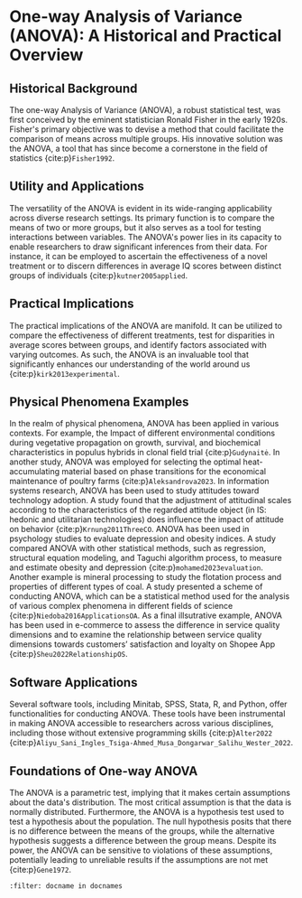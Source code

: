 <a name="01-anova-oneway"></a>
# One-way Analysis of Variance (ANOVA): A Historical and Practical Overview

## Historical Background
The one-way Analysis of Variance (ANOVA), a robust statistical test, was first conceived by the eminent statistician Ronald Fisher in the early 1920s. Fisher's primary objective was to devise a method that could facilitate the comparison of means across multiple groups. His innovative solution was the ANOVA, a tool that has since become a cornerstone in the field of statistics {cite:p}`Fisher1992`.

## Utility and Applications
The versatility of the ANOVA is evident in its wide-ranging applicability across diverse research settings. Its primary function is to compare the means of two or more groups, but it also serves as a tool for testing interactions between variables. The ANOVA's power lies in its capacity to enable researchers to draw significant inferences from their data. For instance, it can be employed to ascertain the effectiveness of a novel treatment or to discern differences in average IQ scores between distinct groups of individuals {cite:p}`kutner2005applied`.

## Practical Implications
The practical implications of the ANOVA are manifold. It can be utilized to compare the effectiveness of different treatments, test for disparities in average scores between groups, and identify factors associated with varying outcomes. As such, the ANOVA is an invaluable tool that significantly enhances our understanding of the world around us {cite:p}`kirk2013experimental`. 

## Physical Phenomena Examples
In the realm of physical phenomena, ANOVA has been applied in various contexts. For example, the Impact of different environmental conditions during vegetative propagation on growth, survival, and biochemical characteristics in populus hybrids in clonal field trial {cite:p}`Gudynaitė`.  In another study, ANOVA was employed for selecting the optimal heat-accumulating material based on phase transitions for the economical maintenance of poultry farms {cite:p}`Aleksandrova2023`. In information systems research, ANOVA has been used to study attitudes toward technology adoption. A study found that the adjustment of attitudinal scales according to the characteristics of the regarded attitude object (in IS: hedonic and utilitarian technologies) does influence the impact of attitude on behavior {cite:p}`Krnung2011ThreeCO`. ANOVA has been used in psychology studies to evaluate depression and obesity indices. A study compared ANOVA with other statistical methods, such as regression, structural equation modeling, and Taguchi algorithm process, to measure and estimate obesity and depression {cite:p}`mohamed2023evaluation`. Another example is mineral processing to study the flotation process and properties of different types of coal. A study presented a scheme of conducting ANOVA, which can be a statistical method used for the analysis of various complex phenomena in different fields of science {cite:p}`Niedoba2016ApplicationsOA`. As a final illsutrative example, ANOVA has been used in e-commerce to assess the difference in service quality dimensions and to examine the relationship between service quality dimensions towards customers’ satisfaction and loyalty on Shopee App {cite:p}`Sheu2022RelationshipOS`. 

## Software Applications
Several software tools, including Minitab, SPSS, Stata, R, and Python, offer functionalities for conducting ANOVA. These tools have been instrumental in making ANOVA accessible to researchers across various disciplines, including those without extensive programming skills {cite:p}`Alter2022` {cite:p}`Aliyu_Sani_Ingles_Tsiga-Ahmed_Musa_Dongarwar_Salihu_Wester_2022`.

## Foundations of One-way ANOVA
The ANOVA is a parametric test, implying that it makes certain assumptions about the data's distribution. The most critical assumption is that the data is normally distributed. Furthermore, the ANOVA is a hypothesis test used to test a hypothesis about the population. The null hypothesis posits that there is no difference between the means of the groups, while the alternative hypothesis suggests a difference between the group means. Despite its power, the ANOVA can be sensitive to violations of these assumptions, potentially leading to unreliable results if the assumptions are not met {cite:p}`Gene1972`. 

```{bibliography}
:filter: docname in docnames
```


